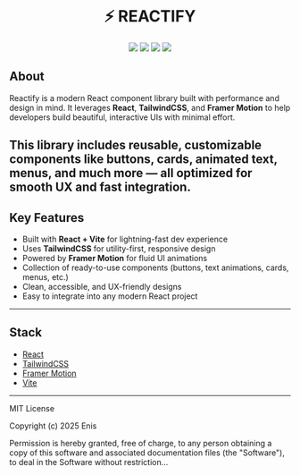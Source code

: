 <h1 align="center">⚡ REACTIFY</h1>

<p align="center">
  <img src="https://img.shields.io/github/last-commit/your-username/reactify?style=for-the-badge" />
  <img src="https://img.shields.io/github/languages/top/your-username/reactify?style=for-the-badge" />
  <img src="https://img.shields.io/github/languages/count/your-username/reactify?style=for-the-badge" />
  <img src="https://img.shields.io/github/license/your-username/reactify?style=for-the-badge" />
</p>

## About 

Reactify is a modern React component library built with performance and design in mind. It leverages **React**, **TailwindCSS**, and **Framer Motion** to help developers build beautiful, interactive UIs with minimal effort.

This library includes reusable, customizable components like buttons, cards, animated text, menus, and much more — all optimized for smooth UX and fast integration.
---

## Key Features

-  Built with **React + Vite** for lightning-fast dev experience
-  Uses **TailwindCSS** for utility-first, responsive design
-  Powered by **Framer Motion** for fluid UI animations
-  Collection of ready-to-use components (buttons, text animations, cards, menus, etc.)
-  Clean, accessible, and UX-friendly designs
-  Easy to integrate into any modern React project

---

## Stack

- [React](https://reactjs.org/)
- [TailwindCSS](https://tailwindcss.com/)
- [Framer Motion](https://www.framer.com/motion/)
- [Vite](https://vitejs.dev/)

---


MIT License

Copyright (c) 2025 Enis

Permission is hereby granted, free of charge, to any person obtaining a copy
of this software and associated documentation files (the "Software"), to deal
in the Software without restriction...
